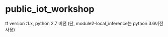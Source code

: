 # public_iot_workshop

tf version :1.x, python 2.7 버전
(단, module2-local_inference는 python 3.6버전 사용)
